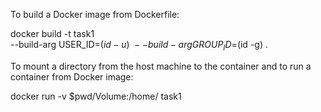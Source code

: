 To build a Docker image from Dockerfile:

docker build -t task1 \
--build-arg USER_ID=$(id -u) \
--build-arg GROUP_ID=$(id -g) .


To mount a directory from the host machine to the container and to run a container from Docker image:

docker run -v $pwd/Volume:/home/ task1

